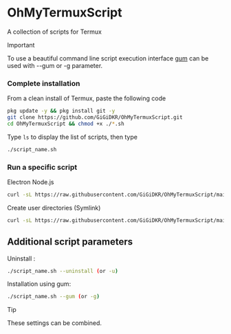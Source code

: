 # OhMyTermuxScript
A collection of scripts for Termux

> [!IMPORTANT]
> To use a beautiful command line script execution interface [gum](https://github.com/charmbracelet/gum) can be used with --gum or -g parameter.

### Complete installation 

From a clean install of Termux, paste the following code 
```bash
pkg update -y && pkg install git -y
git clone https://github.com/GiGiDKR/OhMyTermuxScript.git
cd OhMyTermuxScript && chmod +x ./*.sh
```
Type `ls` to display the list of scripts, then type
```bash
./script_name.sh 
```


### Run a specific script 

Electron Node.js
```bash
curl -sL https://raw.githubusercontent.com/GiGiDKR/OhMyTermuxScript/main/electron.sh -o electron.sh && chmod +x electron.sh && ./electron.sh
```

Create user directories (Symlink) 
```bash
curl -sL https://raw.githubusercontent.com/GiGiDKR/OhMyTermuxScript/main/usersymlink.sh -o usersymlink.sh && chmod +x usersymlink.sh && ./usersymlink.sh
```

## Additional script parameters
Uninstall :
```bash
./script_name.sh --uninstall (or -u)
```
Installation using gum: 
```bash
./script_name.sh --gum (or -g)
```
> [!TIP]
> These settings can be combined. 
